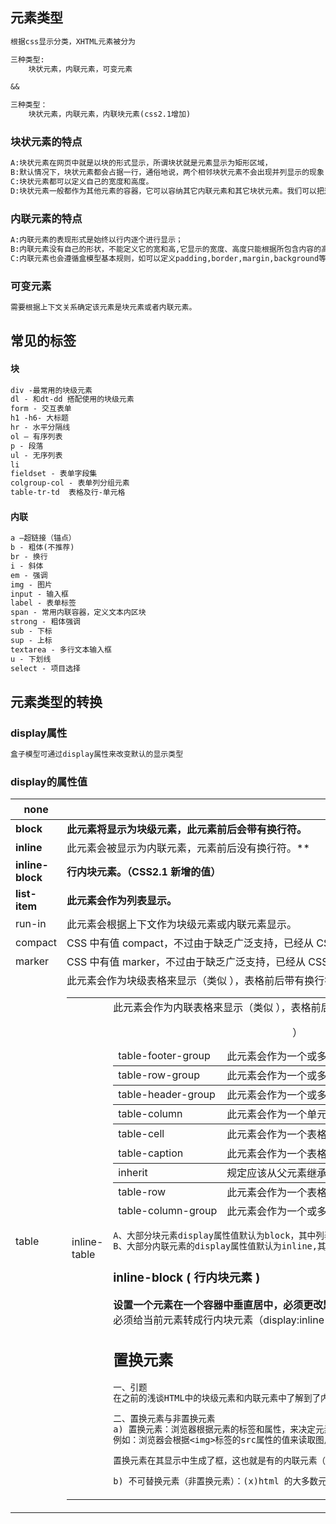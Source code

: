 ## 元素类型

```txt
根据css显示分类，XHTML元素被分为

三种类型:
	块状元素，内联元素，可变元素

&&

三种类型：	
	块状元素，内联元素，内联块元素(css2.1增加)
```



### 块状元素的特点

```txt
A:块状元素在网页中就是以块的形式显示，所谓块状就是元素显示为矩形区域，
B:默认情况下，块状元素都会占据一行，通俗地说，两个相邻块状元素不会出现并列显示的现象；默认情况下，块状元素会按顺序自上而下排列。
C:块状元素都可以定义自己的宽度和高度。 
D:块状元素一般都作为其他元素的容器，它可以容纳其它内联元素和其它块状元素。我们可以把这种容器比喻为一个子。
```



### 内联元素的特点

```txt
A:内联元素的表现形式是始终以行内逐个进行显示；
B:内联元素没有自己的形状，不能定义它的宽和高,它显示的宽度、高度只能根据所包含内容的高度和宽度来确定，它的最小内容单元也会呈现矩形形状；
C:内联元素也会遵循盒模型基本规则，如可以定义padding,border,margin,background等属性，但个别属性不能正确显示;(padding-top:;margin-top/bottom:;)
```



### 可变元素

```txt
需要根据上下文关系确定该元素是块元素或者内联元素。
```



## 常见的标签

#### 块

```txt
div -最常用的块级元素
dl - 和dt-dd 搭配使用的块级元素
form - 交互表单
h1 -h6- 大标题
hr - 水平分隔线
ol – 有序列表
p - 段落
ul - 无序列表
li
fieldset - 表单字段集
colgroup-col - 表单列分组元素
table-tr-td  表格及行-单元格
```

####  内联

```txt
a –超链接（锚点）                               
b - 粗体(不推荐) 
br - 换行                             
i - 斜体
em - 强调                             
img - 图片                         
input - 输入框               
label - 表单标签                  
span - 常用内联容器，定义文本内区块
strong - 粗体强调
sub - 下标   
sup - 上标
textarea - 多行文本输入框
u - 下划线
select - 项目选择  
```



## 元素类型的转换

### display属性

```txt
盒子模型可通过display属性来改变默认的显示类型
```



### display的属性值

| none               | 此元素不会被显示。                                           |
| ------------------ | ------------------------------------------------------------ |
| **block**          | **此元素将显示为块级元素，此元素前后会带有换行符。**         |
| **inline**         | 此元素会被显示为内联元素，元素前后没有换行符。**             |
| **inline-block**   | **行内块元素。（CSS2.1 新增的值）**                          |
| **list-item**      | **此元素会作为列表显示。**                                   |
| run-in             | 此元素会根据上下文作为块级元素或内联元素显示。               |
| compact            | CSS 中有值 compact，不过由于缺乏广泛支持，已经从 CSS2.1 中删除。 |
| marker             | CSS 中有值 marker，不过由于缺乏广泛支持，已经从 CSS2.1 中删除。 |
| table              | 此元素会作为块级表格来显示（类似 <table>），表格前后带有换行符。 |
| inline-table       | 此元素会作为内联表格来显示（类似 <table>），表格前后没有换行符。 |
| table-row-group    | 此元素会作为一个或多个行的分组来显示（类似 <tbody>）。       |
| table-header-group | 此元素会作为一个或多个行的分组来显示（类似 <thead>）。       |
| table-footer-group | 此元素会作为一个或多个行的分组来显示（类似 <tfoot>）。       |
| table-row          | 此元素会作为一个表格行显示（类似 <tr>）。                    |
| table-column-group | 此元素会作为一个或多个列的分组来显示（类似 <colgroup>）。    |
| table-column       | 此元素会作为一个单元格列显示（类似 <col>）                   |
| table-cell         | 此元素会作为一个表格单元格显示（类似 <td> 和 <th>）          |
| table-caption      | 此元素会作为一个表格标题显示（类似 <caption>）               |
| inherit            | 规定应该从父元素继承 display 属性的值。                      |



```txt
A、大部分块元素display属性值默认为block，其中列表li的默认值为list-item。
B、大部分内联元素的display属性值默认为inline,其中img,input，默认为inline-block（行内块元素）。
```



### inline-block ( 行内块元素 )

**设置一个元素在一个容器中垂直居中，必须更改默认的display属性值为inline-block;并加上同级元素（标尺）（同级元素[标尺]样式设置为vertical-align:middle;width:0;height:100%;display:inline-block;）**
	三个条件：
		1：必须给容器（父元素）加上text-align:center;
		2:必须给当前元素转成行内块元素（display:inline-block;）再给当前元素加上vertical-align:middle;
		3：在当前元素的后面（没有回车）加上同级元素span;并对span进行vertical-align:middle;width:0;height:100%;display:inline-block 







## 置换元素

```txt
一、引题
在之前的浅谈HTML中的块级元素和内联元素中了解到了内联元素一般是不能设置宽高的，但是也有特殊。比如img是内联元素，但可以设置宽高，这肯定让不少人迷惑。这样我们就要引入HTML中置换元素的概念（非置换元素在w3c中没有给出明确的解释，姑且我们就把除置换元素外的元素当作非置换元素吧）。

二、置换元素与非置换元素
a) 置换元素：浏览器根据元素的标签和属性，来决定元素的具体显示内容。 
例如：浏览器会根据<img>标签的src属性的值来读取图片信息并显示出来，而如果查看(x)html代码，则看不到图片的实际内容；<input>标签的type属性来决定是显示输入框，还是单选按钮等。 (x)html中的<img>、<input>、<textarea>、<select>都是置换元素。这些元素往往没有实际的内容，即是一个空元素。

置换元素在其显示中生成了框，这也就是有的内联元素（img,input）能够设置宽高的原因。

b) 不可替换元素（非置换元素）：(x)html 的大多数元素是不可替换元素，即其内容直接表现给用户端（如浏览器）。
```







